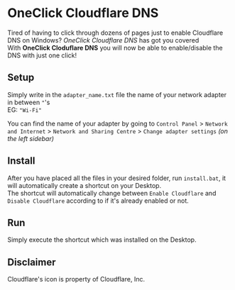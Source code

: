 # OneClick Cloudflare DNS
Tired of having to click through dozens of pages just to enable Cloudflare DNS on Windows? *OneClick Cloudflare DNS* has got you covered  
With **OneClick Cloduflare DNS** you will now be able to enable/disable the DNS with just one click!  
  
## Setup
Simply write in the `adapter_name.txt` file the name of your network adapter in between `"`'s  
EG: `"Wi-Fi"`    
  
You can find the name of your adapter by going to `Control Panel` > `Network and Internet` > `Network and Sharing Centre` > `Change adapter settings` *(on the left sidebar)*
  
## Install
After you have placed all the files in your desired folder, run `install.bat`, it will automatically create a shortcut on your Desktop.  
The shortcut will automatically change between `Enable Cloudflare` and `Disable Cloudflare` according to if it's already enabled or not. 
  
## Run
Simply execute the shortcut which was installed on the Desktop. 

## Disclaimer
Cloudflare's icon is property of Cloudflare, Inc.  
